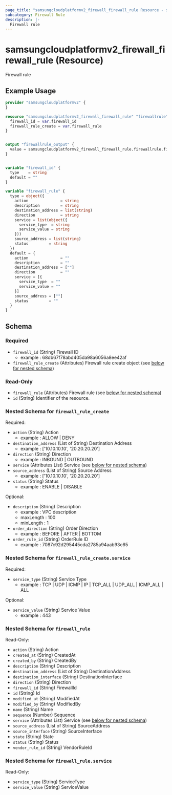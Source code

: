 ```yaml
---
page_title: "samsungcloudplatformv2_firewall_firewall_rule Resource - samsungcloudplatformv2"
subcategory: Firewall Rule
description: |-
  Firewall rule
---
```


# samsungcloudplatformv2_firewall_firewall_rule (Resource)

Firewall rule

## Example Usage

```terraform
provider "samsungcloudplatformv2" {
}

resource "samsungcloudplatformv2_firewall_firewall_rule" "firewallrule" {
  firewall_id = var.firewall_id
  firewall_rule_create = var.firewall_rule
}


output "firewallrule_output" {
  value = samsungcloudplatformv2_firewall_firewall_rule.firewallrule.firewall_rule
}


variable "firewall_id" {
  type    = string
  default = ""
}

variable "firewall_rule" {
  type = object({
    action              = string
    description         = string
    destination_address = list(string)
    direction           = string
    service = list(object({
      service_type  = string
      service_value = string
    }))
    source_address = list(string)
    status         = string
  })
  default = {
    action              = ""
    description         = ""
    destination_address = [""]
    direction           = ""
    service = [{
      service_type  = ""
      service_value = ""
    }]
    source_address = [""]
    status         = ""
  }
}
```

<!-- schema generated by tfplugindocs -->
## Schema

### Required

- `firewall_id` (String) Firewall ID 
  - example : 68db67f78abd405da98a6056a8ee42af
- `firewall_rule_create` (Attributes) Firewall rule create object (see [below for nested schema](#nestedatt--firewall_rule_create))

### Read-Only

- `firewall_rule` (Attributes) Firewall rule (see [below for nested schema](#nestedatt--firewall_rule))
- `id` (String) Identifier of the resource.

<a id="nestedatt--firewall_rule_create"></a>
### Nested Schema for `firewall_rule_create`

Required:

- `action` (String) Action 
  - example : ALLOW | DENY
- `destination_address` (List of String) Destination Address 
  - example : ['10.10.10.10', '20.20.20.20']
- `direction` (String) Direction 
  - example : INBOUND | OUTBOUND
- `service` (Attributes List) Service (see [below for nested schema](#nestedatt--firewall_rule_create--service))
- `source_address` (List of String) Source Address 
  - example : ['10.10.10.10', '20.20.20.20']
- `status` (String) Status 
  - example : ENABLE | DISABLE

Optional:

- `description` (String) Description
  - example : VPC description
  - maxLength : 100
  - minLength : 1
- `order_direction` (String) Order Direction 
  - example :  BEFORE | AFTER | BOTTOM
- `order_rule_id` (String) OrderRule ID 
  - example : 7087c92d295445cda2785a94aab93c65

<a id="nestedatt--firewall_rule_create--service"></a>
### Nested Schema for `firewall_rule_create.service`

Required:

- `service_type` (String) Service Type 
  - example : TCP | UDP | ICMP | IP | TCP_ALL | UDP_ALL | ICMP_ALL | ALL

Optional:

- `service_value` (String) Service Value 
  - example : 443



<a id="nestedatt--firewall_rule"></a>
### Nested Schema for `firewall_rule`

Read-Only:

- `action` (String) Action
- `created_at` (String) CreatedAt
- `created_by` (String) CreatedBy
- `description` (String) Description
- `destination_address` (List of String) DestinationAddress
- `destination_interface` (String) DestinationInterface
- `direction` (String) Direction
- `firewall_id` (String) FirewallId
- `id` (String) Id
- `modified_at` (String) ModifiedAt
- `modified_by` (String) ModifiedBy
- `name` (String) Name
- `sequence` (Number) Sequence
- `service` (Attributes List) Service (see [below for nested schema](#nestedatt--firewall_rule--service))
- `source_address` (List of String) SourceAddress
- `source_interface` (String) SourceInterface
- `state` (String) State
- `status` (String) Status
- `vendor_rule_id` (String) VendorRuleId

<a id="nestedatt--firewall_rule--service"></a>
### Nested Schema for `firewall_rule.service`

Read-Only:

- `service_type` (String) ServiceType
- `service_value` (String) ServiceValue